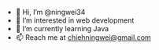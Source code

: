 - 👋 Hi, I’m @ningwei34
- 👀 I’m interested in web development
- 🌱 I’m currently learning Java
- 📫 Reach me at chiehningwei@gmail.com

<!---
ningwei34/ningwei34 is a ✨ special ✨ repository because its `README.md` (this file) appears on your GitHub profile.
You can click the Preview link to take a look at your changes.
--->
